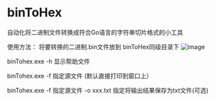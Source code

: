 # binToHex
自动化将二进制文件转换成符合Go语言的字符串切片格式的小工具

使用方法：
将要转换的二进制.bin文件放到 binToHex同级目录下
![image](https://github.com/n1uuu/binToHex/assets/170847231/50471f8e-f6e1-4746-920e-b0d125147335)

binTohex.exe -h 显示帮助文件

binTohex.exe -f 指定源文件   (默认直接打印到窗口上）

binTohex.exe -f 指定源文件 -o xxx.txt 指定将输出结果保存为txt文件(可选)

